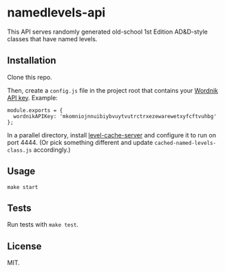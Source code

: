 namedlevels-api
==================

This API serves randomly generated old-school 1st Edition AD&D-style classes that have named levels.

Installation
------------

Clone this repo.

Then, create a `config.js` file in the project root that contains your [Wordnik API key](http://developer.wordnik.com/). Example:

    module.exports = {
      wordnikAPIKey: 'mkomniojnnuibiybvuytvutrctrxezewarewetxyfcftvuhbg'
    };

In a parallel directory, install [level-cache-server](https://github.com/jimkang/level-cache-server) and configure it to run on port 4444. (Or pick something different and update `cached-named-levels-class.js` accordingly.)

Usage
-----

    make start

Tests
-----

Run tests with `make test`.

License
-------

MIT.
